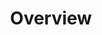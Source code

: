 ---
layout: single-page
id: overview
nav: true
nav-order: 1
title: Overview

banner:
  title: Wales
  attribution: "<a href=\"#photo-link\">Photo</a> by username / <a rel=\"nofollow\" href=\"https://creativecommons.org/licenses/by/2.0/\">CC BY</a>"

primary-cta:
  label: See Competition
  link: "#promo"
---